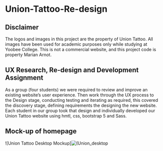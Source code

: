 # Union-Tattoo-Re-design

## Disclaimer
The logos and images in this project are the property of Union Tattoo. All images have been used for academic purposes only while studying at Yoobee College. This is not a commercial website, and this project code is property Marian Arnot.

## UX Research, Re-design and Development Assignment
As a group (four students) we were required to review and improve an existing website’s user experience.  Then work through the UX process to the Design stage, conducting testing and iterating as required, this covered the discovery stage, defining requirements the designing the new website.  
Each student in our group took that design and individually developed our Union Tattoo website using hmtl, css, bootstrap 5 and Sass.

## Mock-up of homepage
![Union Tattoo Desktop Mockup]![(Union_desktop](https://user-images.githubusercontent.com/115663122/216204018-a46d3556-053d-4f3b-999d-55b4f4e3432a.png)

